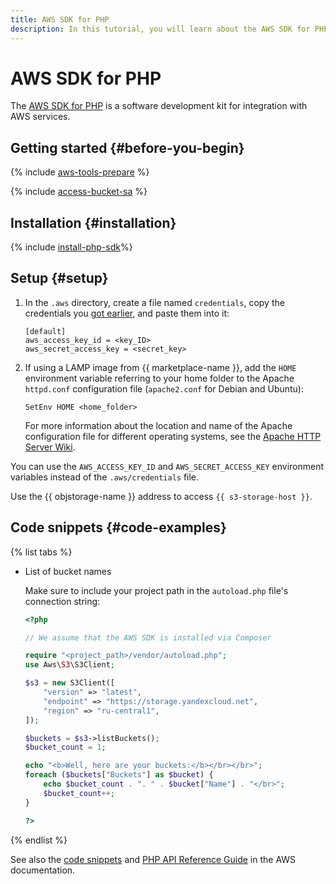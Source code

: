 ```yaml
---
title: AWS SDK for PHP
description: In this tutorial, you will learn about the AWS SDK for PHP, how to install and configure it, and will also see some code snippets.
---
```


# AWS SDK for PHP


The [AWS SDK for PHP](https://aws.amazon.com/sdk-for-php/) is a software development kit for integration with AWS services.

## Getting started {#before-you-begin}

{% include [aws-tools-prepare](../../_includes/aws-tools/aws-tools-prepare.md) %}

{% include [access-bucket-sa](../../_includes/storage/access-bucket-sa.md) %}

## Installation {#installation}

{% include [install-php-sdk](../../_includes/aws-tools/install-php-sdk.md)%}

## Setup {#setup}

1. In the `.aws` directory, create a file named `credentials`, copy the credentials you [got earlier](#before-you-begin), and paste them into it:

   ```
   [default]
   aws_access_key_id = <key_ID>
   aws_secret_access_key = <secret_key>
   ```

1. If using a LAMP image from {{ marketplace-name }}, add the `HOME` environment variable referring to your home folder to the Apache `httpd.conf` configuration file (`apache2.conf` for Debian and Ubuntu):

   ```
   SetEnv HOME <home_folder>
   ```
   
   For more information about the location and name of the Apache configuration file for different operating systems, see the [Apache HTTP Server Wiki](https://cwiki.apache.org/confluence/display/HTTPD/DistrosDefaultLayout).

You can use the `AWS_ACCESS_KEY_ID` and `AWS_SECRET_ACCESS_KEY` environment variables instead of the `.aws/credentials` file.

Use the {{ objstorage-name }} address to access `{{ s3-storage-host }}`.

## Code snippets {#code-examples}

{% list tabs %}

- List of bucket names

  Make sure to include your project path in the `autoload.php` file's connection string:

  ```php
  <?php

  // We assume that the AWS SDK is installed via Composer

  require "<project_path>/vendor/autoload.php";
  use Aws\S3\S3Client;

  $s3 = new S3Client([
      "version" => "latest",
      "endpoint" => "https://storage.yandexcloud.net",
      "region" => "ru-central1",
  ]);

  $buckets = $s3->listBuckets();
  $bucket_count = 1;

  echo "<b>Well, here are your buckets:</b></br></br>";
  foreach ($buckets["Buckets"] as $bucket) {
      echo $bucket_count . ". " . $bucket["Name"] . "</br>";
      $bucket_count++;
  }

  ?>
  ```

{% endlist %}

See also the [code snippets](https://docs.aws.amazon.com/sdk-for-php/v3/developer-guide/s3-examples.html) and [PHP API Reference Guide](https://docs.aws.amazon.com/aws-sdk-php/v3/api/index.html) in the AWS documentation.
